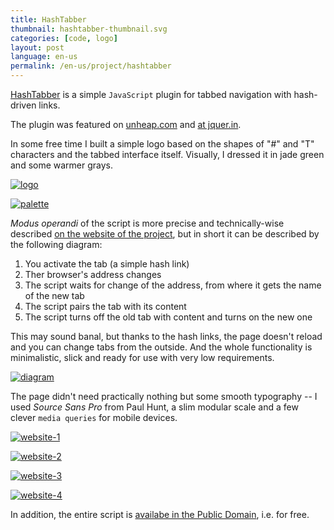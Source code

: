 ```yaml
---
title: HashTabber
thumbnail: hashtabber-thumbnail.svg
categories: [code, logo]
layout: post
language: en-us
permalink: /en-us/project/hashtabber
---
```


[HashTabber](http://hashtabber.smutnyleszek.com) is a simple `JavaScript` plugin for tabbed navigation with hash-driven links.

The plugin was featured on [unheap.com](http://www.unheap.com/navigation/horizontal-tabbed/hashtabber/) and [at jquer.in](http://jquer.in/javascript-frameworks-for-developing-rich-applications/hashtabber/).

In some free time I built a simple logo based on the shapes of "#" and "T" characters and the tabbed interface itself. Visually, I dressed it in jade green and some warmer grays.

[![logo][hashtabber-01]][hashtabber-01]

[![palette][hashtabber-02]][hashtabber-02]

*Modus operandi* of the script is more precise and technically-wise described [on the website of the project](http://hashtabber.smutnyleszek.com), but in short it can be described by the following diagram:

1. You activate the tab (a simple hash link)
2. Ther browser's address changes
3. The script waits for change of the address, from where it gets the name of the new tab
4. The script pairs the tab with its content
5. The script turns off the old tab with content and turns on the new one

This may sound banal, but thanks to the hash links, the page doesn't reload and you can change tabs from the outside. And the whole functionality is minimalistic, slick and ready for use with very low requirements.

[![diagram][hashtabber-03]][hashtabber-03]

The page didn't need practically nothing but some smooth typography -- I used *Source Sans Pro* from Paul Hunt, a slim modular scale and a few clever `media queries` for mobile devices.

[![website-1][hashtabber-04]][hashtabber-04]

[![website-2][hashtabber-05]][hashtabber-05]

[![website-3][hashtabber-06]][hashtabber-06]

[![website-4][hashtabber-07]][hashtabber-07]

In addition, the entire script is [availabe in the Public Domain](https://creativecommons.org/publicdomain/zero/1.0/), i.e. for free.

[hashtabber-01]: {{site.baseurl}}/assets/img/project/hashtabber/hashtabber-01-logo.png
[hashtabber-02]: {{site.baseurl}}/assets/img/project/hashtabber/hashtabber-02-palette.png
[hashtabber-03]: {{site.baseurl}}/assets/img/project/hashtabber/hashtabber-03-diagram.png
[hashtabber-04]: {{site.baseurl}}/assets/img/project/hashtabber/hashtabber-04-website-1.png
[hashtabber-05]: {{site.baseurl}}/assets/img/project/hashtabber/hashtabber-05-website-2.png
[hashtabber-06]: {{site.baseurl}}/assets/img/project/hashtabber/hashtabber-06-website-3.png
[hashtabber-07]: {{site.baseurl}}/assets/img/project/hashtabber/hashtabber-07-website-4.png